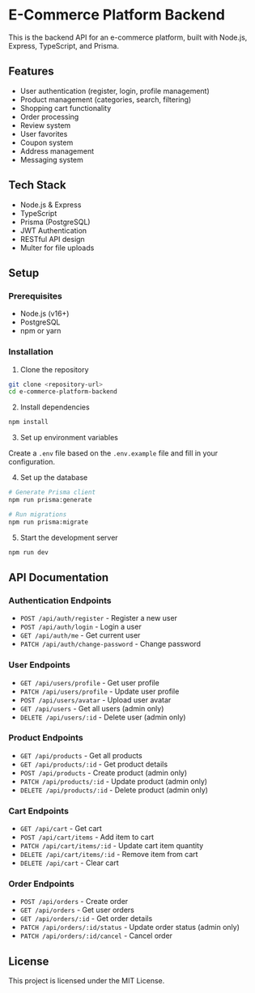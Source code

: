 # E-Commerce Platform Backend

This is the backend API for an e-commerce platform, built with Node.js, Express, TypeScript, and Prisma.

## Features

- User authentication (register, login, profile management)
- Product management (categories, search, filtering)
- Shopping cart functionality
- Order processing
- Review system
- User favorites
- Coupon system
- Address management
- Messaging system

## Tech Stack

- Node.js & Express
- TypeScript
- Prisma (PostgreSQL)
- JWT Authentication
- RESTful API design
- Multer for file uploads

## Setup

### Prerequisites

- Node.js (v16+)
- PostgreSQL
- npm or yarn

### Installation

1. Clone the repository

```bash
git clone <repository-url>
cd e-commerce-platform-backend
```

2. Install dependencies

```bash
npm install
```

3. Set up environment variables

Create a `.env` file based on the `.env.example` file and fill in your configuration.

4. Set up the database

```bash
# Generate Prisma client
npm run prisma:generate

# Run migrations
npm run prisma:migrate
```

5. Start the development server

```bash
npm run dev
```

## API Documentation

### Authentication Endpoints

- `POST /api/auth/register` - Register a new user
- `POST /api/auth/login` - Login a user
- `GET /api/auth/me` - Get current user
- `PATCH /api/auth/change-password` - Change password

### User Endpoints

- `GET /api/users/profile` - Get user profile
- `PATCH /api/users/profile` - Update user profile
- `POST /api/users/avatar` - Upload user avatar
- `GET /api/users` - Get all users (admin only)
- `DELETE /api/users/:id` - Delete user (admin only)

### Product Endpoints

- `GET /api/products` - Get all products
- `GET /api/products/:id` - Get product details
- `POST /api/products` - Create product (admin only)
- `PATCH /api/products/:id` - Update product (admin only)
- `DELETE /api/products/:id` - Delete product (admin only)

### Cart Endpoints

- `GET /api/cart` - Get cart
- `POST /api/cart/items` - Add item to cart
- `PATCH /api/cart/items/:id` - Update cart item quantity
- `DELETE /api/cart/items/:id` - Remove item from cart
- `DELETE /api/cart` - Clear cart

### Order Endpoints

- `POST /api/orders` - Create order
- `GET /api/orders` - Get user orders
- `GET /api/orders/:id` - Get order details
- `PATCH /api/orders/:id/status` - Update order status (admin only)
- `PATCH /api/orders/:id/cancel` - Cancel order

## License

This project is licensed under the MIT License. 